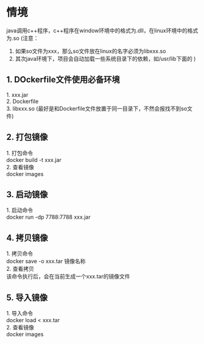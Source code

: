 # 情境
java调用c++程序，c++程序在window环境中的格式为.dll，在linux环境中的格式为.so 
(注意：
1. 如果so文件为xxx，那么so文件放在linux的名字必须为libxxx.so
2. 其次java环境下，项目会自动加载一些系统目录下的依赖，如/usr/lib下面的
)

<h2>1. DOckerfile文件使用必备环境</h2>
  1. xxx.jar </br>
  2. Dockerfile </br>
  3. libxxx.so (最好是和Dockerfile文件放置于同一目录下，不然会报找不到so文件) </br>
 
 <h2>2. 打包镜像</h2>
  1. 打包命令 </br> 
    docker build -t xxx.jar </br>
  2. 查看镜像 </br>
    docker images </br>
 
 <h2>3. 启动镜像</h2>
  1. 启动命令 </br>
    docker run -dp 7788:7788 xxx.jar </br>

 <h2>4. 拷贝镜像</h2>
  1. 拷贝命令 </br>
    docker save -o xxx.tar 镜像名称 </br>
  2. 查看拷贝 </br>
    该命令执行后，会在当前生成一个xxx.tar的镜像文件 </br>
    
  <h2>5. 导入镜像</h2>
   1. 导入命令 </br>
     docker load < xxx.tar </br>
   2. 查看镜像 </br>
     docker images </br>